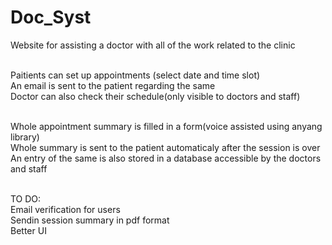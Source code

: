 # Doc_Syst

Website for assisting a doctor with all of the work related to the clinic<br><br>

Paitients can set up appointments (select date and time slot)<br>
An email is sent to the patient regarding the same<br>
Doctor can also check their schedule(only visible to doctors and staff)<br><br>

Whole appointment summary is filled in a form(voice assisted using anyang library)<br>
Whole summary is sent to the patient automaticaly after the session is over<br>
An entry of the same is also stored in a database accessible by the doctors and staff<br><br>

TO DO:<br>
Email verification for users <br>
Sendin session summary in pdf format <br>
Better UI
